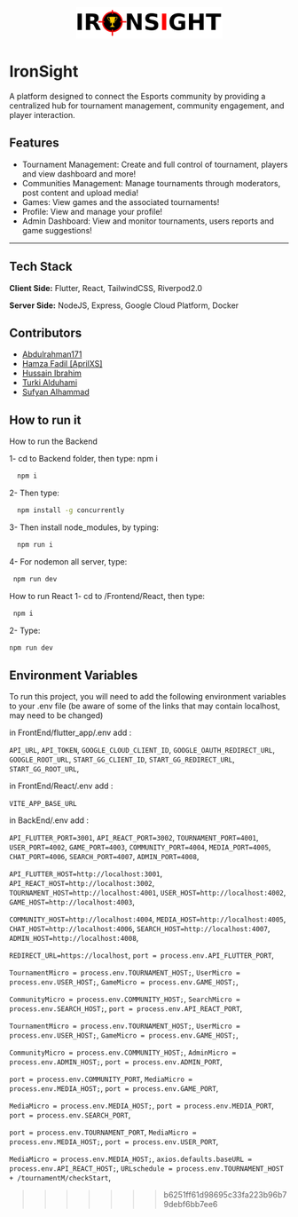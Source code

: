 <p align="center">
  <img src="https://github.com/AlshehriAbdullah1/IronSight_Project/blob/main/IronSight%20logo.png?raw=true" />
</p>

# IronSight 

A  platform designed to connect the Esports community by providing a centralized hub for tournament
management, community engagement, and player interaction.



## Features

- Tournament Management: Create and full control of tournament, players and view dashboard and more!
- Communities Management: Manage tournaments through moderators, post content and upload media!
- Games: View games and the associated tournaments!
- Profile: View and manage your profile!
- Admin Dashboard: View and monitor tournaments, users reports and game suggestions!
------------------------------------------------------------------------------------------------
## Tech Stack

**Client Side:** Flutter, React, TailwindCSS, Riverpod2.0

**Server Side:** NodeJS, Express, Google Cloud Platform, Docker


## Contributors 

 - [Abdulrahman171](https://github.com/Abdulrahman171)
 - [ Hamza Fadil [AprilXS]](https://github.com/AprilXS)
 - [ Hussain Ibrahim ](https://github.com/almakrami)
 - [ Turki Alduhami ](https://github.com/oTariko)
 - [  Sufyan Alhammad  ](https://github.com/sofianmh)


## How to run it

How to run the Backend

1- cd to Backend folder, then type: npm i
```bash
  npm i
```

2- Then type:
```bash
  npm install -g concurrently
```
3- Then install node_modules, by typing:
```bash
  npm run i
```
4- For nodemon all server, type: 
```bash
 npm run dev
```


How to run React
1- cd to /Frontend/React, then type:
```bash
 npm i
```
2- Type: 
```bash
npm run dev
```
## Environment Variables

To run this project, you will need to add the following environment variables to your .env file
(be aware of some of the links that may contain localhost, may need to be changed)

in FrontEnd/flutter_app/.env add : 

`API_URL`,
`API_TOKEN`,
`GOOGLE_CLOUD_CLIENT_ID`,
`GOOGLE_OAUTH_REDIRECT_URL`,
`GOOGLE_ROOT_URL`,
`START_GG_CLIENT_ID`,
`START_GG_REDIRECT_URL`,
`START_GG_ROOT_URL`,



in FrontEnd/React/.env add : 

`VITE_APP_BASE_URL`


in BackEnd/.env add : 

`API_FLUTTER_PORT=3001`,
`API_REACT_PORT=3002`,
`TOURNAMENT_PORT=4001`,
`USER_PORT=4002`,
`GAME_PORT=4003`,
`COMMUNITY_PORT=4004`,
`MEDIA_PORT=4005`,
`CHAT_PORT=4006`,
`SEARCH_PORT=4007`,
`ADMIN_PORT=4008`,

`API_FLUTTER_HOST=http://localhost:3001`,
`API_REACT_HOST=http://localhost:3002`,
`TOURNAMENT_HOST=http://localhost:4001`,
`USER_HOST=http://localhost:4002`,
`GAME_HOST=http://localhost:4003`,

`COMMUNITY_HOST=http://localhost:4004`,
`MEDIA_HOST=http://localhost:4005`,
`CHAT_HOST=http://localhost:4006`,
`SEARCH_HOST=http://localhost:4007`,
`ADMIN_HOST=http://localhost:4008`,

`REDIRECT_URL=https://localhost`,
`port = process.env.API_FLUTTER_PORT`,

`TournamentMicro = process.env.TOURNAMENT_HOST;`,
`UserMicro = process.env.USER_HOST;`,
`GameMicro = process.env.GAME_HOST;`,

`CommunityMicro = process.env.COMMUNITY_HOST;`,
`SearchMicro = process.env.SEARCH_HOST;`,
`port = process.env.API_REACT_PORT`,

`TournamentMicro = process.env.TOURNAMENT_HOST;`,
`UserMicro = process.env.USER_HOST;`,
`GameMicro = process.env.GAME_HOST;`,

`CommunityMicro = process.env.COMMUNITY_HOST;`,
`AdminMicro = process.env.ADMIN_HOST;`,
`port = process.env.ADMIN_PORT`,

`port = process.env.COMMUNITY_PORT`,
`MediaMicro = process.env.MEDIA_HOST;`,
`port = process.env.GAME_PORT`,

`MediaMicro = process.env.MEDIA_HOST;`,
`port = process.env.MEDIA_PORT`,
`port = process.env.SEARCH_PORT`,

`port = process.env.TOURNAMENT_PORT`,
`MediaMicro = process.env.MEDIA_HOST;`,
`port = process.env.USER_PORT`,

`MediaMicro = process.env.MEDIA_HOST;`,
`axios.defaults.baseURL = process.env.API_REACT_HOST;`,
`URLschedule = process.env.TOURNAMENT_HOST + /tournamentM/checkStart`,
>>>>>>> b6251ff61d98695c33fa223b96b79debf6bb7ee6
